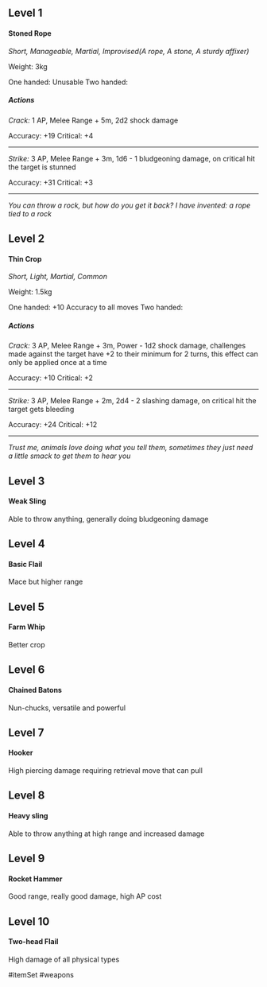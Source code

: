 ## Level 1
#### Stoned Rope
*Short, Manageable, Martial, Improvised(A rope, A stone, A sturdy affixer)*

Weight: 3kg

One handed: Unusable
Two handed: 

##### Actions

*Crack:* 1 AP, Melee Range + 5m, 2d2 shock damage

Accuracy: +19
Critical: +4

---

*Strike:* 3 AP, Melee Range + 3m, 1d6 - 1 bludgeoning damage, on critical hit the target is stunned

Accuracy: +31
Critical: +3

---
*You can throw a rock, but how do you get it back? I have invented: a rope tied to a rock*

## Level 2
#### Thin Crop
*Short, Light, Martial, Common*

Weight: 1.5kg

One handed: +10 Accuracy to all moves
Two handed: 

##### Actions

*Crack:* 3 AP, Melee Range + 3m, Power - 1d2 shock damage, challenges made against the target have +2 to their minimum for 2 turns, this effect can only be applied once at a time

Accuracy: +10
Critical: +2

---

*Strike:* 3 AP, Melee Range + 2m, 2d4 - 2 slashing damage, on critical hit the target gets bleeding

Accuracy: +24
Critical: +12

---
*Trust me, animals love doing what you tell them, sometimes they just need a little smack to get them to hear you*

## Level 3
#### Weak Sling
Able to throw anything, generally doing bludgeoning damage

## Level 4
#### Basic Flail
Mace but higher range

## Level 5
#### Farm Whip
Better crop

## Level 6
#### Chained Batons
Nun-chucks, versatile and powerful

## Level 7
#### Hooker
High piercing damage requiring retrieval move that can pull

## Level 8
#### Heavy sling
Able to throw anything at high range and increased damage

## Level 9
#### Rocket Hammer
Good range, really good damage, high AP cost

## Level 10
#### Two-head Flail
High damage of all physical types

#itemSet #weapons